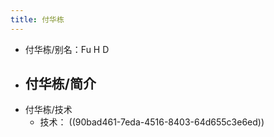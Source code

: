 ```yaml
---
title: 付华栋
---
```


- 付华栋/别名：Fu H D
- 付华栋/简介
	-
- 付华栋/技术
	- 技术： ((90bad461-7eda-4516-8403-64d655c3e6ed))